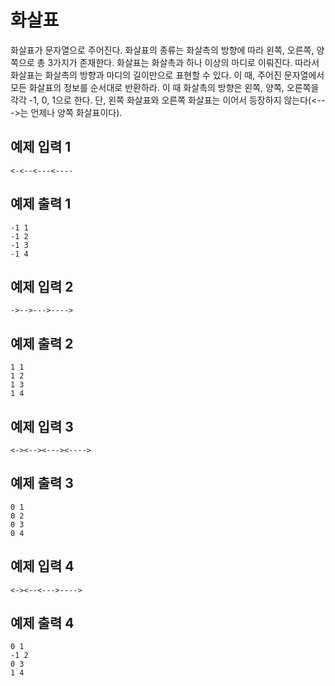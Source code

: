 # 화살표

화살표가 문자열으로 주어진다. 화살표의 종류는 화살촉의 방향에 따라 왼쪽, 오른쪽, 양쪽으로 총 3가지가 존재한다.
화살표는 화살촉과 하나 이상의 마디로 이뤄진다. 따라서 화살표는 화살촉의 방향과 마디의 길이만으로 표현할 수 있다.
이 때, 주어진 문자열에서 모든 화살표의 정보를 순서대로 반환하라. 이 때 화살촉의 방향은 왼쪽, 양쪽, 오른쪽을 각각 -1, 0, 1으로 한다.
단, 왼쪽 화살표와 오른쪽 화살표는 이어서 등장하지 않는다(<--->는 언제나 양쪽 화살표이다).

## 예제 입력 1

```
<-<--<---<----
```

## 예제 출력 1

```
-1 1
-1 2
-1 3
-1 4
```

## 예제 입력 2

```
->-->--->---->
```

## 예제 출력 2

```
1 1
1 2
1 3
1 4
```

## 예제 입력 3

```
<-><--><---><---->
```

## 예제 출력 3

```
0 1
0 2
0 3
0 4
```

## 예제 입력 4

```
<-><--<--->---->
```

## 예제 출력 4

```
0 1
-1 2
0 3
1 4
```
